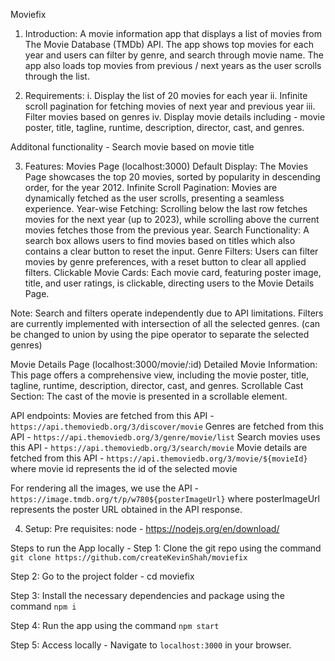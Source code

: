 Moviefix

1. Introduction:
   A movie information app that displays a list of movies from The Movie Database (TMDb) API.
   The app shows top movies for each year and users can filter by genre, and search through movie name.
   The app also loads top movies from previous / next years as the user scrolls through the list.

2. Requirements:
   i. Display the list of 20 movies for each year
   ii. Infinite scroll pagination for fetching movies of next year and previous year
   iii. Filter movies based on genres
   iv. Display movie details including - movie poster, title, tagline, runtime, description, director, cast, and genres.

Additonal functionality -
Search movie based on movie title

3. Features:
   Movies Page (localhost:3000)
   Default Display: The Movies Page showcases the top 20 movies, sorted by popularity in descending order, for the year 2012.
   Infinite Scroll Pagination: Movies are dynamically fetched as the user scrolls, presenting a seamless experience.
   Year-wise Fetching: Scrolling below the last row fetches movies for the next year (up to 2023), while scrolling above the current movies fetches those from the previous year.
   Search Functionality: A search box allows users to find movies based on titles which also contains a clear button to reset the input.
   Genre Filters: Users can filter movies by genre preferences, with a reset button to clear all applied filters.
   Clickable Movie Cards: Each movie card, featuring poster image, title, and user ratings, is clickable, directing users to the Movie Details Page.

Note:
Search and filters operate independently due to API limitations.
Filters are currently implemented with intersection of all the selected genres.
(can be changed to union by using the pipe operator to separate the selected genres)

Movie Details Page (localhost:3000/movie/:id)
Detailed Movie Information: This page offers a comprehensive view, including the movie poster, title, tagline, runtime, description, director, cast, and genres.
Scrollable Cast Section: The cast of the movie is presented in a scrollable element.

API endpoints:
Movies are fetched from this API - `https://api.themoviedb.org/3/discover/movie`
Genres are fetched from this API - `https://api.themoviedb.org/3/genre/movie/list`
Search movies uses this API - `https://api.themoviedb.org/3/search/movie`
Movie details are fetched from this API - `https://api.themoviedb.org/3/movie/${movieId}`
where movie id represents the id of the selected movie

For rendering all the images, we use the API - `https://image.tmdb.org/t/p/w780${posterImageUrl}`
where posterImageUrl represents the poster URL obtained in the API response.

4. Setup:
   Pre requisites: node - https://nodejs.org/en/download/

Steps to run the App locally -
Step 1:
Clone the git repo using the command `git clone https://github.com/createKevinShah/moviefix`

Step 2:
Go to the project folder - cd moviefix

Step 3:
Install the necessary dependencies and package using the command `npm i`

Step 4:
Run the app using the command `npm start`

Step 5:
Access locally - Navigate to `localhost:3000` in your browser.
